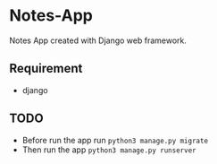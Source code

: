 # Notes-App
Notes App created with Django web framework.

## Requirement
- django

## TODO
- Before run the app run `python3 manage.py migrate`
- Then run the app `python3 manage.py runserver`
